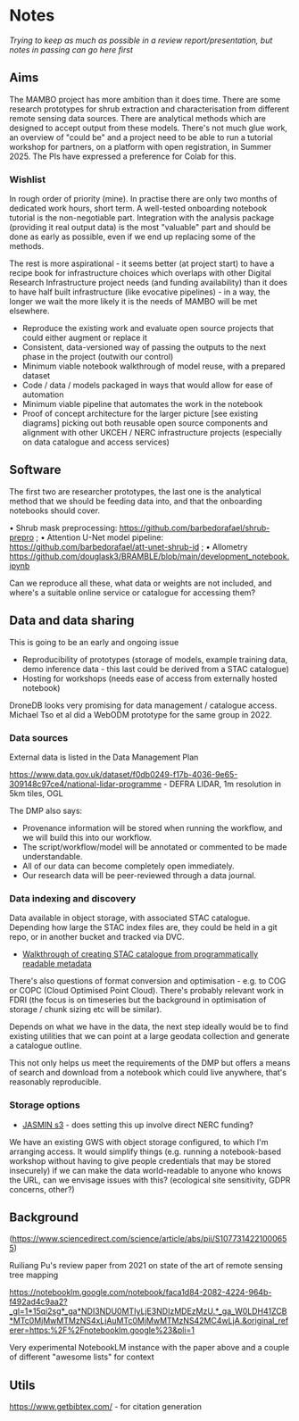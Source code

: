 # Notes

_Trying to keep as much as possible in a review report/presentation, but notes in passing can go here first_

## Aims

The MAMBO project has more ambition than it does time. There are some research prototypes for shrub extraction and characterisation from different remote sensing data sources. There are analytical methods which are designed to accept output from these models. There's not much glue work, an overview of "could be" and a project need to be able to run a tutorial workshop for partners, on a platform with open registration, in Summer 2025. The PIs have expressed a preference for Colab for this.

### Wishlist

In rough order of priority (mine). In practise there are only two months of dedicated work hours, short term. A well-tested onboarding notebook tutorial is the non-negotiable part. Integration with the analysis package (providing it real output data) is the most "valuable" part and should be done as early as possible, even if we end up replacing some of the methods.

The rest is more aspirational - it seems better (at project start) to have a recipe book for infrastructure choices which overlaps with other Digital Research Infrastructure project needs (and funding availability) than it does to have half built infrastructure (like evocative pipelines) - in a way, the longer we wait the more likely it is the needs of MAMBO will be met elsewhere.

* Reproduce the existing work and evaluate open source projects that could either augment or replace it
* Consistent, data-versioned way of passing the outputs to the next phase in the project (outwith our control)
* Minimum viable notebook walkthrough of model reuse, with a prepared dataset
* Code / data / models packaged in ways that would allow for ease of automation
* Minimum viable pipeline that automates the work in the notebook
* Proof of concept architecture for the larger picture [see existing diagrams] picking out both reusable open source components and alignment with other UKCEH / NERC infrastructure projects (especially on data catalogue and access services)

## Software

The first two are researcher prototypes, the last one is the analytical method that we should be feeding data into, and that the onboarding notebooks should cover.

•	Shrub mask preprocessing: https://github.com/barbedorafael/shrub-prepro ; 
•	Attention U-Net model pipeline: https://github.com/barbedorafael/att-unet-shrub-id ; 
•	Allometry https://github.com/douglask3/BRAMBLE/blob/main/development_notebook.ipynb

Can we reproduce all these, what data or weights are not included, and where's a suitable online service or catalogue for accessing them?

## Data and data sharing

This is going to be an early and ongoing issue

* Reproducibility of prototypes (storage of models, example training data, demo inference data - this last could be derived from a STAC catalogue)
* Hosting for workshops (needs ease of access from externally hosted notebook)

DroneDB looks very promising for data management / catalogue access. Michael Tso et al did a WebODM prototype for the same group in 2022. 

### Data sources

External data is listed in the Data Management Plan

https://www.data.gov.uk/dataset/f0db0249-f17b-4036-9e65-309148c97ce4/national-lidar-programme - DEFRA LIDAR, 1m resolution in 5km tiles, OGL

The DMP also says:

* Provenance information will be stored when running the workflow, and we will build this into
our workflow.
* The script/workflow/model will be annotated or commented to be made understandable.
* All of our data can become completely open immediately.
* Our research data will be peer-reviewed through a data journal.

### Data indexing and discovery

Data available in object storage, with associated STAC catalogue. Depending how large the STAC index files are, they could be held in a git repo, or in another bucket and tracked via DVC.

* [Walkthrough of creating STAC catalogue from programmatically readable metadata](https://stacspec.org/en/tutorials/2-create-stac-catalog-python/)

There's also questions of format conversion and optimisation - e.g. to COG or COPC (Cloud Optimised Point Cloud). There's probably relevant work in FDRI (the focus is on timeseries but the background in optimisation of storage / chunk sizing etc will be similar).

Depends on what we have in the data, the next step ideally would be to find existing utilities that we can point at a large geodata collection and generate a catalogue outline.

This not only helps us meet the requirements of the DMP but offers a means of search and download from a notebook which could live anywhere, that's reasonably reproducible.

### Storage options 

* [JASMIN s3](https://help.jasmin.ac.uk/docs/short-term-project-storage/managing-a-gws) - does setting this up involve direct NERC funding? 

We have an existing GWS with object storage configured, to which I'm arranging access. It would simplify things (e.g. running a notebook-based workshop without having to give people credentials that may be stored insecurely) if we can make the data world-readable to anyone who knows the URL, can we envisage issues with this? (ecological site sensitivity, GDPR concerns, other?)

## Background

(https://www.sciencedirect.com/science/article/abs/pii/S1077314221000655)

Ruiliang Pu's review paper from 2021 on state of the art of remote sensing tree mapping

https://notebooklm.google.com/notebook/faca1d84-2082-4224-964b-f492ad4c9aa2?_gl=1*15qi2sg*_ga*NDI3NDU0MTIyLjE3NDIzMDEzMzU.*_ga_W0LDH41ZCB*MTc0MjMwMTMzNS4xLjAuMTc0MjMwMTMzNS42MC4wLjA.&original_referer=https:%2F%2Fnotebooklm.google%23&pli=1

Very experimental NotebookLM instance with the paper above and a couple of different "awesome lists" for context

## Utils

https://www.getbibtex.com/ - for citation generation
